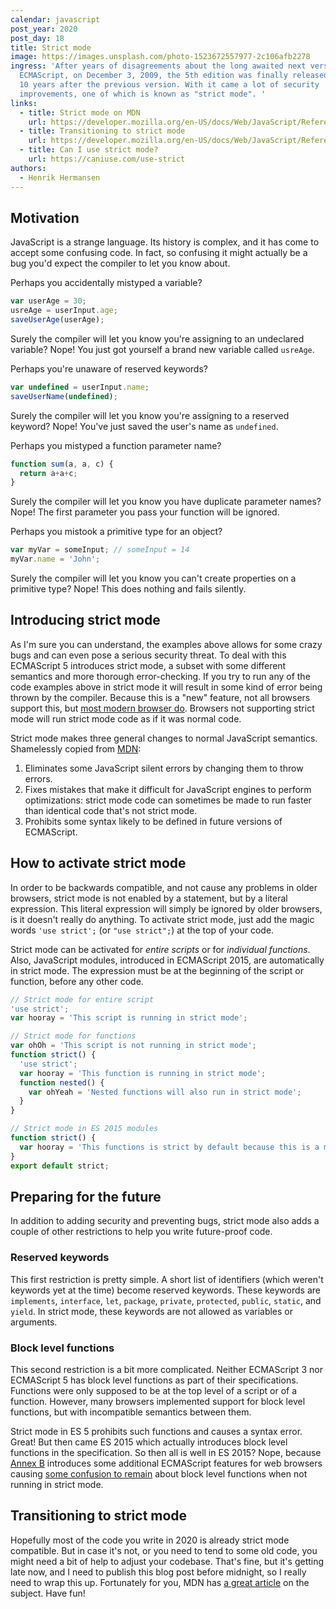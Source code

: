 ```yaml
---
calendar: javascript
post_year: 2020
post_day: 18
title: Strict mode
image: https://images.unsplash.com/photo-1523672557977-2c106afb2278
ingress: 'After years of disagreements about the long awaited next version of
  ECMAScript, on December 3, 2009, the 5th edition was finally released. A full
  10 years after the previous version. With it came a lot of security
  improvements, one of which is known as "strict mode". '
links:
  - title: Strict mode on MDN
    url: https://developer.mozilla.org/en-US/docs/Web/JavaScript/Reference/Strict_mode
  - title: Transitioning to strict mode
    url: https://developer.mozilla.org/en-US/docs/Web/JavaScript/Reference/Strict_mode/Transitioning_to_strict_mode
  - title: Can I use strict mode?
    url: https://caniuse.com/use-strict
authors:
  - Henrik Hermansen
---
```

## Motivation

JavaScript is a strange language. Its history is complex, and it has come to accept some confusing code. In fact, so confusing it might actually be a bug you'd expect the compiler to let you know about.

Perhaps you accidentally mistyped a variable?

```js
var userAge = 30;
usreAge = userInput.age;
saveUserAge(userAge);
```

Surely the compiler will let you know you're assigning to an undeclared variable? Nope!
You just got yourself a brand new variable called `usreAge`.

Perhaps you're unaware of reserved keywords?

```js
var undefined = userInput.name;
saveUserName(undefined);
```

Surely the compiler will let you know you're assigning to a reserved keyword? Nope!
You've just saved the user's name as `undefined`.

Perhaps you mistyped a function parameter name?

```js
function sum(a, a, c) {
  return a+a+c;
}
```

Surely the compiler will let you know you have duplicate parameter names? Nope!
The first parameter you pass your function will be ignored.

Perhaps you mistook a primitive type for an object?

```js
var myVar = someInput; // someInput = 14
myVar.name = 'John';
```

Surely the compiler will let you know you can't create properties on a primitive type? Nope! This does nothing and fails silently.

## Introducing strict mode

As I'm sure you can understand, the examples above allows for some crazy bugs and can even pose a serious security threat. To deal with this ECMAScript 5 introduces strict mode, a subset with some different semantics and more thorough error-checking. If you try to run any of the code examples above in strict mode it will result in some kind of error being thrown by the compiler. Because this is a "new" feature, not all browsers support this, but [most modern browser do](https://caniuse.com/use-strict). Browsers not supporting strict mode will run strict mode code as if it was normal code.

Strict mode makes three general changes to normal JavaScript semantics. Shamelessly copied from [MDN](https://developer.mozilla.org/en-US/docs/Web/JavaScript/Reference/Strict_mode):
1. Eliminates some JavaScript silent errors by changing them to throw errors.
2. Fixes mistakes that make it difficult for JavaScript engines to perform optimizations: strict mode code can sometimes be made to run faster than identical code that's not strict mode.
3. Prohibits some syntax likely to be defined in future versions of ECMAScript.

## How to activate strict mode

In order to be backwards compatible, and not cause any problems in older browsers, strict mode is not enabled by a statement, but by a literal expression. This literal expression will simply be ignored by older browsers, is it doesn't really do anything. To activate strict mode, just add the magic words `'use strict';` (or `"use strict";`) at the top of your code.

Strict mode can be activated for _entire scripts_ or for _individual functions_. Also, JavaScript modules, introduced in ECMAScript 2015, are automatically in strict mode. The expression must be at the beginning of the script or function, before any other code.

```js
// Strict mode for entire script
'use strict';
var hooray = 'This script is running in strict mode';
```

```js
// Strict mode for functions
var ohOh = 'This script is not running in strict mode';
function strict() {
  'use strict';
  var hooray = 'This function is running in strict mode';
  function nested() {
    var ohYeah = 'Nested functions will also run in strict mode';
  }
}
```

```js
// Strict mode in ES 2015 modules
function strict() {
  var hooray = 'This functions is strict by default because this is a module';
}
export default strict;
```

## Preparing for the future

In addition to adding security and preventing bugs, strict mode also adds a couple of other restrictions to help you write future-proof code.

### Reserved keywords

This first restriction is pretty simple. A short list of identifiers (which weren't keywords yet at the time) become reserved keywords. These keywords are `implements`, `interface`, `let`, `package`, `private`, `protected`, `public`, `static`, and `yield`. In strict mode, these keywords are not allowed as variables or arguments.

### Block level functions

This second restriction is a bit more complicated. Neither ECMAScript 3 nor ECMAScript 5 has block level functions as part of their specifications. Functions were only supposed to be at the top level of a script or of a function. However, many browsers implemented support for block level functions, but with incompatible semantics between them.

Strict mode in ES 5 prohibits such functions and causes a syntax error. Great! But then came ES 2015 which actually introduces block level functions in the specification. So then all is well in ES 2015? Nope, because [Annex B](http://www.ecma-international.org/ecma-262/6.0/index.html#sec-additional-ecmascript-features-for-web-browsers) introduces some additional ECMAScript features for web browsers causing [some confusion to remain](https://stackoverflow.com/a/31461615) about block level functions when not running in strict mode.

## Transitioning to strict mode

Hopefully most of the code you write in 2020 is already strict mode compatible. But in case it's not, or you need to tend to some old code, you might need a bit of help to adjust your codebase. That's fine, but it's getting late now, and I need to publish this blog post before midnight, so I really need to wrap this up. Fortunately for you, MDN has [a great article](https://developer.mozilla.org/en-US/docs/Web/JavaScript/Reference/Strict_mode/Transitioning_to_strict_mode) on the subject. Have fun!